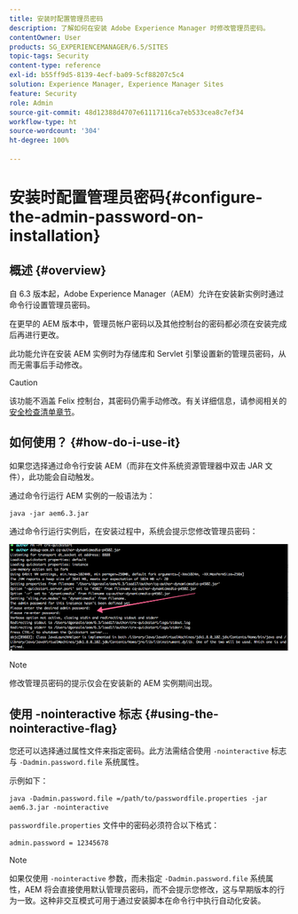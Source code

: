 ```yaml
---
title: 安装时配置管理员密码
description: 了解如何在安装 Adobe Experience Manager 时修改管理员密码。
contentOwner: User
products: SG_EXPERIENCEMANAGER/6.5/SITES
topic-tags: Security
content-type: reference
exl-id: b55ff9d5-8139-4ecf-ba09-5cf88207c5c4
solution: Experience Manager, Experience Manager Sites
feature: Security
role: Admin
source-git-commit: 48d12388d4707e61117116ca7eb533cea8c7ef34
workflow-type: ht
source-wordcount: '304'
ht-degree: 100%

---
```


# 安装时配置管理员密码{#configure-the-admin-password-on-installation}

## 概述 {#overview}

自 6.3 版本起，Adobe Experience Manager（AEM）允许在安装新实例时通过命令行设置管理员密码。

在更早的 AEM 版本中，管理员帐户密码以及其他控制台的密码都必须在安装完成后再进行更改。

此功能允许在安装 AEM 实例时为存储库和 Servlet 引擎设置新的管理员密码，从而无需事后手动修改。

>[!CAUTION]
>
>该功能不涵盖 Felix 控制台，其密码仍需手动修改。有关详细信息，请参阅相关的[安全检查清单章节](/help/sites-administering/security-checklist.md#change-default-passwords-for-the-aem-and-osgi-console-admin-accounts)。

## 如何使用？ {#how-do-i-use-it}

如果您选择通过命令行安装 AEM（而非在文件系统资源管理器中双击 JAR 文件），此功能会自动触发。

通过命令行运行 AEM 实例的一般语法为：

```shell
java -jar aem6.3.jar
```

通过命令行运行实例后，在安装过程中，系统会提示您修改管理员密码：

![chlimage_1-116](assets/chlimage_1-116a.png)

>[!NOTE]
>
>修改管理员密码的提示仅会在安装新的 AEM 实例期间出现。

## 使用 -nointeractive 标志 {#using-the-nointeractive-flag}

您还可以选择通过属性文件来指定密码。此方法需结合使用 `-nointeractive` 标志与 `-Dadmin.password.file` 系统属性。

示例如下：

```shell
java -Dadmin.password.file =/path/to/passwordfile.properties -jar aem6.3.jar -nointeractive
```

`passwordfile.properties` 文件中的密码必须符合以下格式：

```xml
admin.password = 12345678
```

>[!NOTE]
>
>如果仅使用 `-nointeractive` 参数，而未指定 `-Dadmin.password.file` 系统属性，AEM 将会直接使用默认管理员密码，而不会提示您修改，这与早期版本的行为一致。这种非交互模式可用于通过安装脚本在命令行中执行自动化安装。
